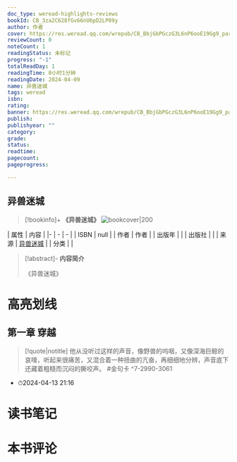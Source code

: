 ```yaml
---
doc_type: weread-highlights-reviews
bookId: CB_3za2C628fGv66nU6pD2LP09y
author: 作者
cover: https://res.weread.qq.com/wrepub/CB_BbjGbPGczG3L6nP6ooE19Gg9_parsecover
reviewCount: 0
noteCount: 1
readingStatus: 未标记
progress: "-1"
totalReadDay: 1
readingTime: 0小时1分钟
readingDate: 2024-04-09
name: 异兽迷城
tags: weread
isbn: 
rating: 
banner: https://res.weread.qq.com/wrepub/CB_BbjGbPGczG3L6nP6ooE19Gg9_parsecover
publish: 
publishyear: ""
category: 
grade: 
status: 
readtime: 
pagecount: 
pageprogress: 

---
```


## 异兽迷城

> [!bookinfo]+ **《异兽迷城》**
> ![bookcover|200](https://res.weread.qq.com/wrepub/CB_BbjGbPGczG3L6nP6ooE19Gg9_parsecover)
>
| 属性   | 内容                                       |
|- | - | - |
| ISBN   | null  |
| 作者   | 作者                         |
| 出版年 |    | 
| 出版社 |                        |
| 来源   | [异兽迷城](https://weread.qq.com/web/) |
| 分类   |                         |

> [!abstract]- **内容简介**
> 
> 《异兽迷城》
> 

# 高亮划线

## 第一章 穿越


> [!quote|notitle] 
> 他从没听过这样的声音，像野兽的呜咽，又像深海巨鲸的哀嚎，听起来很痛苦，又混合着一种扭曲的亢奋，再细细地分辨，声音底下还藏着粗糙而沉闷的撕咬声。 #金句卡 ^7-2990-3061

- ⏱2024-04-13 21:16 


# 读书笔记

# 本书评论

